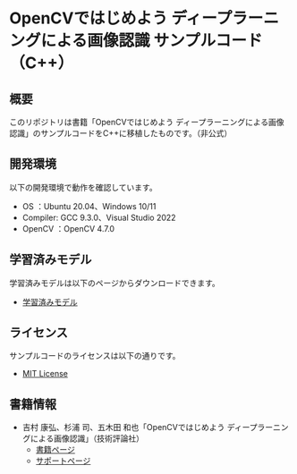 # OpenCVではじめよう ディープラーニングによる画像認識 サンプルコード（C++）

## 概要

このリポジトリは書籍「OpenCVではじめよう ディープラーニングによる画像認識」のサンプルコードをC++に移植したものです。（非公式）  

## 開発環境

以下の開発環境で動作を確認しています。  

* OS      ：Ubuntu 20.04、Windows 10/11
* Compiler: GCC 9.3.0、Visual Studio 2022
* OpenCV  ：OpenCV 4.7.0

## 学習済みモデル

学習済みモデルは以下のページからダウンロードできます。  

* [学習済みモデル](https://gihyo.jp/book/2022/978-4-297-12775-6/support)

## ライセンス

サンプルコードのライセンスは以下の通りです。  

* [MIT License](LICENSE)

## 書籍情報

* 吉村 康弘、杉浦 司、五木田 和也「OpenCVではじめよう ディープラーニングによる画像認識」（技術評論社）
  * [書籍ページ](https://gihyo.jp/book/2022/978-4-297-12775-6)
  * [サポートページ](https://gihyo.jp/book/2022/978-4-297-12775-6/support)
